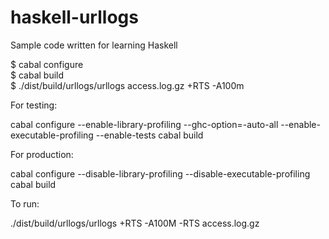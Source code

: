 haskell-urllogs
===============

Sample code written for learning Haskell

$ cabal configure   
$ cabal build  
$ ./dist/build/urllogs/urllogs access.log.gz +RTS -A100m  
 
For testing:  

cabal configure --enable-library-profiling --ghc-option=-auto-all --enable-executable-profiling --enable-tests
cabal build

For production:

cabal configure --disable-library-profiling --disable-executable-profiling  
cabal build

To run:

./dist/build/urllogs/urllogs +RTS -A100M -RTS access.log.gz
